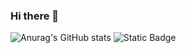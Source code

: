 ### Hi there 👋

<!--
**rabbitrose/rabbitrose** is a ✨ _special_ ✨ repository because its `README.md` (this file) appears on your GitHub profile.

Here are some ideas to get you started:

- 🔭 I’m currently working on ...
- 🌱 I’m currently learning ...
- 👯 I’m looking to collaborate on ...
- 🤔 I’m looking for help with ...
- 💬 Ask me about ...
- 📫 How to reach me: ...
- 😄 Pronouns: ...
- ⚡ Fun fact: ...
-->
![Anurag's GitHub stats](https://github-readme-stats.vercel.app/api?username=rabbitrose&show_icons=true&theme=radical)
![Static Badge](https://img.shields.io/badge/python-3.9-green?style=%E5%B9%B3%E9%9D%A2&logo=python)
